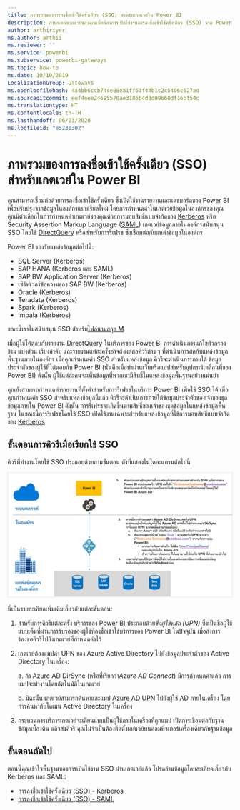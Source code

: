 ```yaml
---
title: ภาพรวมของการลงชื่อเข้าใช้ครั้งเดียว (SSO) สำหรับเกตเวย์ใน Power BI
description: กำหนดค่าเกตเวย์ของคุณเมื่อต้องการเปิดใช้งานการลงชื่อเข้าใช้ครั้งเดียว (SSO) จาก Power BI ไปยังแหล่งข้อมูลในองค์กร
author: arthiriyer
ms.author: arthii
ms.reviewer: ''
ms.service: powerbi
ms.subservice: powerbi-gateways
ms.topic: how-to
ms.date: 10/10/2019
LocalizationGroup: Gateways
ms.openlocfilehash: 4a4bb6ccb74ce08ea1ff63f44b1c2c5406c527ad
ms.sourcegitcommit: eef4eee24695570ae3186b4d8d99660df16bf54c
ms.translationtype: HT
ms.contentlocale: th-TH
ms.lasthandoff: 06/23/2020
ms.locfileid: "85231302"
---
```

# <a name="overview-of-single-sign-on-sso-for-gateways-in-power-bi"></a>ภาพรวมของการลงชื่อเข้าใช้ครั้งเดียว (SSO) สำหรับเกตเวย์ใน Power BI

คุณสามารถเชื่อมต่อด้วยการลงชื่อเข้าใช้ครั้งเดียว ซึ่งเปิดใช้งานรายงานและแดชบอร์ดของ Power BI เพื่อปรับปรุงจากข้อมูลในองค์กรแบบเรียลไทม์ โดยการกำหนดค่าในเกตเวย์ข้อมูลในองค์กรของคุณ คุณมีตัวเลือกในการกำหนดค่าเกตเวย์ของคุณด้วยการมอบสิทธิ์แบบจำกัดของ [Kerberos](service-gateway-sso-kerberos.md) หรือ Security Assertion Markup Language ([SAML](service-gateway-sso-saml.md)) เกตเวย์ข้อมูลภายในองค์กรสนับสนุน SSO โดยใช้ [DirectQuery](desktop-directquery-about.md) หรือสำหรับการรีเฟรช ซึ่งเชื่อมต่อกับแหล่งข้อมูลในองค์กร 

Power BI รองรับแหล่งข้อมูลต่อไปนี้:

* SQL Server (Kerberos)
* SAP HANA (Kerberos และ SAML)
* SAP BW Application Server (Kerberos)
*  เซิร์ฟเวอร์ข้อความของ SAP BW (Kerberos) 
* Oracle (Kerberos) 
* Teradata (Kerberos)
* Spark (Kerberos)
* Impala (Kerberos)

ขณะนี้เราไม่สนับสนุน SSO สำหรับ[ไฟล์นามสกุล M](https://github.com/microsoft/DataConnectors/blob/master/docs/m-extensions.md)

เมื่อผู้ใช้โต้ตอบกับรายงาน DirectQuery ในบริการของ Power BI การดำเนินการแก้ไขตัวกรองข้าม แบ่งส่วน เรียงลำดับ และรายงานแต่ละครั้งอาจส่งผลต่อคิวรีต่าง ๆ ที่ดำเนินการสดกับแหล่งข้อมูลพื้นฐานภายในองค์กร เมื่อคุณกำหนดค่า SSO สำหรับแหล่งข้อมูล คิวรีจะดำเนินการภายใต้ ข้อมูลประจำตัวของผู้ใช้ที่โต้ตอบกับ Power BI (นั่นคือเมื่อทำผ่านเว็บหรือแอปสำหรับอุปกรณ์เคลื่อนที่ของ Power BI) ดังนั้น ผู้ใช้แต่ละคนจะเห็นข้อมูลที่พวกเขามีสิทธิ์ในแหล่งข้อมูลพื้นฐานอย่างแม่นยำ 

คุณยังสามารถกำหนดค่ารายงานที่ตั้งค่าสำหรับการรีเฟรชในบริการ Power BI เพื่อใช้ SSO ได้ เมื่อคุณกำหนดค่า SSO สำหรับแหล่งข้อมูลนี้แล้ว คิวรีจะดำเนินการภายใต้ข้อมูลประจำตัวของเจ้าของชุดข้อมูลภายใน Power BI ดังนั้น การรีเฟรชจะเกิดขึ้นตามสิทธิ์ของเจ้าของชุดข้อมูลในแหล่งข้อมูลพื้นฐาน ในขณะนี้การรีเฟรชโดยใช้ SSO เปิดใช้งานเฉพาะสำหรับแหล่งข้อมูลที่ใช้การมอบสิทธิ์แบบจำกัดของ [Kerberos](service-gateway-sso-kerberos.md) 

## <a name="query-steps-when-running-sso"></a>ขั้นตอนการคิวรีเมื่อเรียกใช้ SSO

คิวรีที่ทำงานโดยใช้ SSO ประกอบด้วยสามขั้นตอน ดังที่แสดงในไดอะแกรมต่อไปนี้

![ขั้นตอนการคิวรีของ SSO](media/service-gateway-sso-overview/sso-query-steps.png)

นี่เป็นรายละเอียดเพิ่มเติมเกี่ยวกับแต่ละขั้นตอน:

1. สำหรับการคิวรีแต่ละครั้ง บริการของ Power BI ประกอบด้วย*ชื่อผู้ใช้หลัก (UPN)* ซึ่งเป็นชื่อผู้ใช้แบบเต็มที่ผ่านการรับรองของผู้ใช้ที่ลงชื่อเข้าใช้บริการของ Power BI ในปัจจุบัน เมื่อส่งการร้องขอคิวรีไปยังเกตเวย์ที่กำหนดค่าไว้

2. เกตเวย์ต้องแมปค่า UPN ของ Azure Active Directory ไปยังข้อมูลประจำตัวของ Active Directory ในเครื่อง:

   a. ถ้า Azure AD DirSync (หรือที่เรียกว่า*Azure AD Connect*) มีการกำหนดค่าแล้ว การแมปจะทำงานโดยอัตโนมัติในเกตเวย์

   b.  มิฉะนั้น เกตเวย์สามารถค้นหาและแมป Azure AD UPN ไปยังผู้ใช้ AD ภายในเครื่อง โดยการค้นหากับโดเมน Active Directory ในเครื่อง

3. กระบวนการบริการเกตเวย์จะเลียนแบบเป็นผู้ใช้ภายในเครื่องที่ถูกแมป เปิดการเชื่อมต่อกับฐานข้อมูลเบื้องต้น แล้วส่งคิวรี คุณไม่จำเป็นต้องติดตั้งเกตเวย์บนคอมพิวเตอร์เครื่องเดียวกับฐานข้อมูล

## <a name="next-steps"></a>ขั้นตอนถัดไป

ตอนนี้คุณเข้าใจพื้นฐานของการเปิดใช้งาน SSO ผ่านเกตเวย์แล้ว โปรดอ่านข้อมูลโดยละเอียดเกี่ยวกับ Kerberos และ SAML:

* [การลงชื่อเข้าใช้ครั้งเดียว (SSO) - Kerberos](service-gateway-sso-kerberos.md)
* [การลงชื่อเข้าใช้ครั้งเดียว (SSO) - SAML](service-gateway-sso-saml.md)
